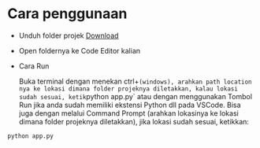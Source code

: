 # Cara penggunaan

- Unduh folder projek [Download](https://github.com/SIUBSI/Tugas-Kelompok/archive/refs/heads/TugasKel.zip)
- Open foldernya ke Code Editor kalian
- Cara Run

  Buka terminal dengan menekan ctrl+` (windows), arahkan path location nya ke lokasi dimana folder projeknya diletakkan, kalau lokasi sudah sesuai, ketik `python app.py`
  atau dengan menggunakan Tombol Run jika anda sudah memiliki ekstensi Python dll pada VSCode.
  Bisa juga dengan melalui Command Prompt (arahkan lokasinya ke lokasi dimana folder projeknya diletakkan), jika lokasi sudah sesuai, ketikkan:
```python
python app.py
```
